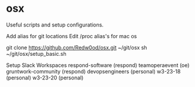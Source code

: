 # osx
Useful scripts and setup configurations.

Add alias for git locations
Edit /proc alias's for mac os

git clone https://github.com/Redw0od/osx.git ~/git/osx
sh ~/git/osx/setup_basic.sh


Setup Slack Workspaces
respond-software (respond)
teamoperaevent (oe)
gruntwork-community (respond)
devopsengineers (personal)
w3-23-18 (personal)
w3-23-20 (personal)


